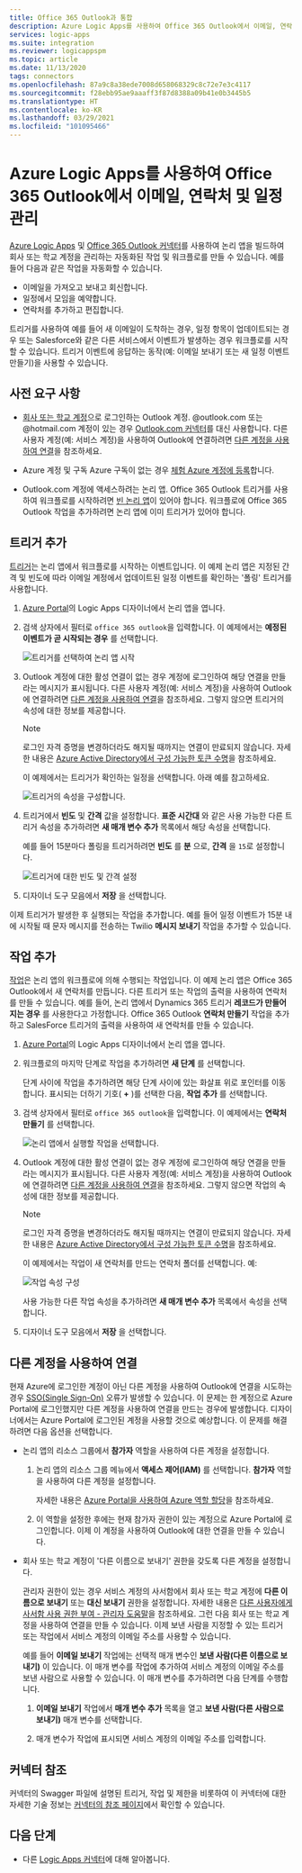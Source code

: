 ```yaml
---
title: Office 365 Outlook과 통합
description: Azure Logic Apps를 사용하여 Office 365 Outlook에서 이메일, 연락처 및 일정을 관리하는 작업 및 워크플로를 자동화합니다.
services: logic-apps
ms.suite: integration
ms.reviewer: logicappspm
ms.topic: article
ms.date: 11/13/2020
tags: connectors
ms.openlocfilehash: 87a9c8a38ede7008d658068329c8c72e7e3c4117
ms.sourcegitcommit: f28ebb95ae9aaaff3f87d8388a09b41e0b3445b5
ms.translationtype: HT
ms.contentlocale: ko-KR
ms.lasthandoff: 03/29/2021
ms.locfileid: "101095466"
---
```

# <a name="manage-email-contacts-and-calendars-in-office-365-outlook-by-using-azure-logic-apps"></a>Azure Logic Apps를 사용하여 Office 365 Outlook에서 이메일, 연락처 및 일정 관리

[Azure Logic Apps](../logic-apps/logic-apps-overview.md) 및 [Office 365 Outlook 커넥터](/connectors/office365connector/)를 사용하여 논리 앱을 빌드하여 회사 또는 학교 계정을 관리하는 자동화된 작업 및 워크플로를 만들 수 있습니다. 예를 들어 다음과 같은 작업을 자동화할 수 있습니다.

* 이메일을 가져오고 보내고 회신합니다.
* 일정에서 모임을 예약합니다.
* 연락처를 추가하고 편집합니다.

트리거를 사용하여 예를 들어 새 이메일이 도착하는 경우, 일정 항목이 업데이트되는 경우 또는 Salesforce와 같은 다른 서비스에서 이벤트가 발생하는 경우 워크플로를 시작할 수 있습니다. 트리거 이벤트에 응답하는 동작(예: 이메일 보내기 또는 새 일정 이벤트 만들기)을 사용할 수 있습니다.

## <a name="prerequisites"></a>사전 요구 사항

* [회사 또는 학교 계정](https://www.office.com/)으로 로그인하는 Outlook 계정. @outlook.com 또는 @hotmail.com 계정이 있는 경우 [Outlook.com 커넥터](../connectors/connectors-create-api-outlook.md)를 대신 사용합니다. 다른 사용자 계정(예: 서비스 계정)을 사용하여 Outlook에 연결하려면 [다른 계정을 사용하여 연결](#connect-using-other-accounts)을 참조하세요.

* Azure 계정 및 구독 Azure 구독이 없는 경우 [체험 Azure 계정에 등록](https://azure.microsoft.com/free/?WT.mc_id=A261C142F)합니다.

* Outlook.com 계정에 액세스하려는 논리 앱. Office 365 Outlook 트리거를 사용하여 워크플로를 시작하려면 [빈 논리 앱](../logic-apps/quickstart-create-first-logic-app-workflow.md)이 있어야 합니다. 워크플로에 Office 365 Outlook 작업을 추가하려면 논리 앱에 이미 트리거가 있어야 합니다.

## <a name="add-a-trigger"></a>트리거 추가

[트리거](../logic-apps/logic-apps-overview.md#logic-app-concepts)는 논리 앱에서 워크플로를 시작하는 이벤트입니다. 이 예제 논리 앱은 지정된 간격 및 빈도에 따라 이메일 계정에서 업데이트된 일정 이벤트를 확인하는 '폴링' 트리거를 사용합니다.

1. [Azure Portal](https://portal.azure.com)의 Logic Apps 디자이너에서 논리 앱을 엽니다.

1. 검색 상자에서 필터로 `office 365 outlook`을 입력합니다. 이 예제에서는 **예정된 이벤트가 곧 시작되는 경우** 를 선택합니다.
   
   ![트리거를 선택하여 논리 앱 시작](./media/connectors-create-api-office365-outlook/office365-trigger.png)

1. Outlook 계정에 대한 활성 연결이 없는 경우 계정에 로그인하여 해당 연결을 만들라는 메시지가 표시됩니다. 다른 사용자 계정(예: 서비스 계정)을 사용하여 Outlook에 연결하려면 [다른 계정을 사용하여 연결](#connect-using-other-accounts)을 참조하세요. 그렇지 않으면 트리거의 속성에 대한 정보를 제공합니다.

   > [!NOTE]
   > 로그인 자격 증명을 변경하더라도 해지될 때까지는 연결이 만료되지 않습니다. 자세한 내용은 [Azure Active Directory에서 구성 가능한 토큰 수명](../active-directory/develop/active-directory-configurable-token-lifetimes.md)을 참조하세요.

   이 예제에서는 트리거가 확인하는 일정을 선택합니다. 아래 예를 참고하세요.

   ![트리거의 속성을 구성합니다.](./media/connectors-create-api-office365-outlook/select-calendar.png)

1. 트리거에서 **빈도** 및 **간격** 값을 설정합니다. **표준 시간대** 와 같은 사용 가능한 다른 트리거 속성을 추가하려면 **새 매개 변수 추가** 목록에서 해당 속성을 선택합니다.

   예를 들어 15분마다 폴링을 트리거하려면 **빈도** 를 **분** 으로, **간격** 을 `15`로 설정합니다. 

   ![트리거에 대한 빈도 및 간격 설정](./media/connectors-create-api-office365-outlook/calendar-settings.png)

1. 디자이너 도구 모음에서 **저장** 을 선택합니다.

이제 트리거가 발생한 후 실행되는 작업을 추가합니다. 예를 들어 일정 이벤트가 15분 내에 시작될 때 문자 메시지를 전송하는 Twilio **메시지 보내기** 작업을 추가할 수 있습니다.

## <a name="add-an-action"></a>작업 추가

[작업](../logic-apps/logic-apps-overview.md#logic-app-concepts)은 논리 앱의 워크플로에 의해 수행되는 작업입니다. 이 예제 논리 앱은 Office 365 Outlook에서 새 연락처를 만듭니다. 다른 트리거 또는 작업의 출력을 사용하여 연락처를 만들 수 있습니다. 예를 들어, 논리 앱에서 Dynamics 365 트리거 **레코드가 만들어지는 경우** 를 사용한다고 가정합니다. Office 365 Outlook **연락처 만들기** 작업을 추가하고 SalesForce 트리거의 출력을 사용하여 새 연락처를 만들 수 있습니다.

1. [Azure Portal](https://portal.azure.com)의 Logic Apps 디자이너에서 논리 앱을 엽니다.

1. 워크플로의 마지막 단계로 작업을 추가하려면 **새 단계** 를 선택합니다. 

   단계 사이에 작업을 추가하려면 해당 단계 사이에 있는 화살표 위로 포인터를 이동합니다. 표시되는 더하기 기호( **+** )를 선택한 다음, **작업 추가** 를 선택합니다.

1. 검색 상자에서 필터로 `office 365 outlook`을 입력합니다. 이 예제에서는 **연락처 만들기** 를 선택합니다.

   ![논리 앱에서 실행할 작업을 선택합니다.](./media/connectors-create-api-office365-outlook/office365-actions.png) 

1. Outlook 계정에 대한 활성 연결이 없는 경우 계정에 로그인하여 해당 연결을 만들라는 메시지가 표시됩니다. 다른 사용자 계정(예: 서비스 계정)을 사용하여 Outlook에 연결하려면 [다른 계정을 사용하여 연결](#connect-using-other-accounts)을 참조하세요. 그렇지 않으면 작업의 속성에 대한 정보를 제공합니다.

   > [!NOTE]
   > 로그인 자격 증명을 변경하더라도 해지될 때까지는 연결이 만료되지 않습니다. 자세한 내용은 [Azure Active Directory에서 구성 가능한 토큰 수명](../active-directory/develop/active-directory-configurable-token-lifetimes.md)을 참조하세요.

   이 예제에서는 작업이 새 연락처를 만드는 연락처 폴더를 선택합니다. 예:

   ![작업 속성 구성](./media/connectors-create-api-office365-outlook/select-contacts-folder.png)

   사용 가능한 다른 작업 속성을 추가하려면 **새 매개 변수 추가** 목록에서 속성을 선택합니다.

1. 디자이너 도구 모음에서 **저장** 을 선택합니다.

<a name="connect-using-other-accounts"></a>

## <a name="connect-using-other-accounts"></a>다른 계정을 사용하여 연결

현재 Azure에 로그인한 계정이 아닌 다른 계정을 사용하여 Outlook에 연결을 시도하는 경우 [SSO(Single Sign-On)](../active-directory/manage-apps/what-is-single-sign-on.md) 오류가 발생할 수 있습니다. 이 문제는 한 계정으로 Azure Portal에 로그인했지만 다른 계정을 사용하여 연결을 만드는 경우에 발생합니다. 디자이너에서는 Azure Portal에 로그인된 계정을 사용할 것으로 예상합니다. 이 문제를 해결하려면 다음 옵션을 선택합니다.

* 논리 앱의 리소스 그룹에서 **참가자** 역할을 사용하여 다른 계정을 설정합니다.

  1. 논리 앱의 리소스 그룹 메뉴에서 **액세스 제어(IAM)** 를 선택합니다. **참가자** 역할을 사용하여 다른 계정을 설정합니다. 
  
     자세한 내용은 [Azure Portal을 사용하여 Azure 역할 할당](../role-based-access-control/role-assignments-portal.md)을 참조하세요.

  1. 이 역할을 설정한 후에는 현재 참가자 권한이 있는 계정으로 Azure Portal에 로그인합니다. 이제 이 계정을 사용하여 Outlook에 대한 연결을 만들 수 있습니다.

* 회사 또는 학교 계정이 '다른 이름으로 보내기' 권한을 갖도록 다른 계정을 설정합니다.

   관리자 권한이 있는 경우 서비스 계정의 사서함에서 회사 또는 학교 계정에 **다른 이름으로 보내기** 또는 **대신 보내기** 권한을 설정합니다. 자세한 내용은 [다른 사용자에게 사서함 사용 권한 부여 - 관리자 도움말](/microsoft-365/admin/add-users/give-mailbox-permissions-to-another-user)을 참조하세요. 그런 다음 회사 또는 학교 계정을 사용하여 연결을 만들 수 있습니다. 이제 보낸 사람을 지정할 수 있는 트리거 또는 작업에서 서비스 계정의 이메일 주소를 사용할 수 있습니다.

   예를 들어 **이메일 보내기** 작업에는 선택적 매개 변수인 **보낸 사람(다른 이름으로 보내기)** 이 있습니다. 이 매개 변수를 작업에 추가하여 서비스 계정의 이메일 주소를 보낸 사람으로 사용할 수 있습니다. 이 매개 변수를 추가하려면 다음 단계를 수행합니다.

   1. **이메일 보내기** 작업에서 **매개 변수 추가** 목록을 열고 **보낸 사람(다른 사람으로 보내기)** 매개 변수를 선택합니다.

   1. 매개 변수가 작업에 표시되면 서비스 계정의 이메일 주소를 입력합니다.

## <a name="connector-reference"></a>커넥터 참조

커넥터의 Swagger 파일에 설명된 트리거, 작업 및 제한을 비롯하여 이 커넥터에 대한 자세한 기술 정보는 [커넥터의 참조 페이지](/connectors/office365/)에서 확인할 수 있습니다. 

## <a name="next-steps"></a>다음 단계

* 다른 [Logic Apps 커넥터](../connectors/apis-list.md)에 대해 알아봅니다.
